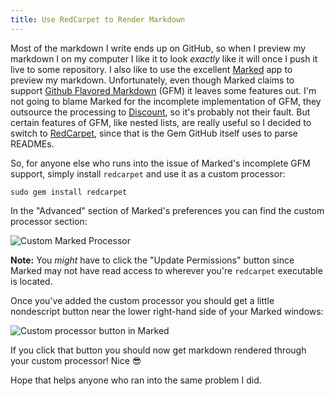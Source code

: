 ```yaml
---
title: Use RedCarpet to Render Markdown
---
```


Most of the markdown I write ends up on GitHub, so when I preview my markdown I on my computer I like it to look _exactly_ like it will once I push it live to some repository. I also like to use the excellent [Marked][marked] app to preview my markdown. Unfortunately, even though Marked claims to support [Github Flavored Markdown][gfm] (GFM) it leaves some features out. I'm not going to blame Marked for the incomplete implementation of GFM, they outsource the processing to [Discount][discount], so it's probably not their fault. But certain features of GFM, like nested lists, are really useful so I decided to switch to [RedCarpet][rc], since that is the Gem GitHub itself uses to parse READMEs.

So, for anyone else who runs into the issue of Marked's incomplete GFM support, simply install `redcarpet` and use it as a custom processor:

```
sudo gem install redcarpet
```

In the "Advanced" section of Marked's preferences you can find the custom processor section:

![Custom Marked Processor](http://dropsinn.s3.amazonaws.com/Screen_Shot_2015-01-26_at_2_26_54_PM.jpg)

**Note:** You _might_ have to click the "Update Permissions" button since Marked may not have read access to wherever you're `redcarpet` executable is located.

Once you've added the custom processor you should get a little nondescript button near the lower right-hand side of your Marked windows:

![Custom processor button in Marked](http://dropsinn.s3.amazonaws.com/Screen_Shot_2015-01-26_at_2_27_38_PM.jpg)

If you click that button you should now get markdown rendered through your custom processor! Nice 😎

Hope that helps anyone who ran into the same problem I did.

[marked]: http://marked2app.com/
[gfm]: https://help.github.com/articles/github-flavored-markdown/
[discount]: https://github.com/Orc/discount
[rc]: https://github.com/vmg/redcarpet

